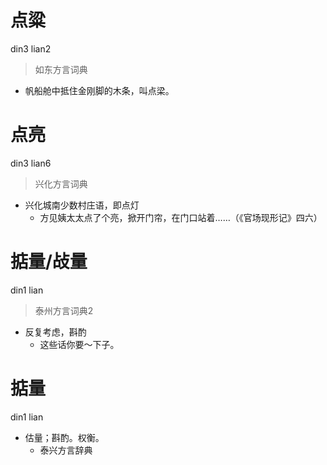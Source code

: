 # 点粱
din3 lian2
> 如东方言词典
- 帆船舱中抵住金刚脚的木条，叫点梁。

# 点亮
din3 lian6
> 兴化方言词典
- 兴化城南少数村庄语，即点灯
  - 方见姨太太点了个亮，掀开门帘，在门口站着……（《官场现形记》四六）

# 掂量/敁量
din1 lian
> 泰州方言词典2
- 反复考虑，斟酌
  - 这些话你要～下子。

# 掂量
din1 lian
+ 估量；斟酌。权衡。
  * 泰兴方言辞典
